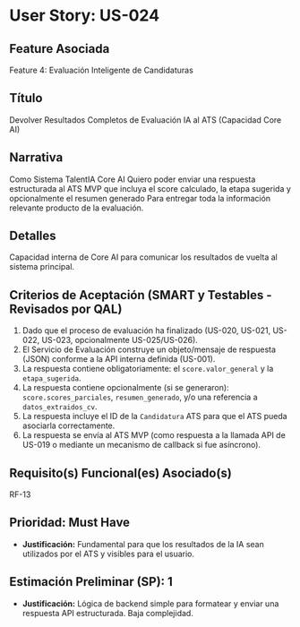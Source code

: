 # User Story: US-024

## Feature Asociada
Feature 4: Evaluación Inteligente de Candidaturas

## Título
Devolver Resultados Completos de Evaluación IA al ATS (Capacidad Core AI)

## Narrativa
Como Sistema TalentIA Core AI
Quiero poder enviar una respuesta estructurada al ATS MVP que incluya el score calculado, la etapa sugerida y opcionalmente el resumen generado
Para entregar toda la información relevante producto de la evaluación.

## Detalles
Capacidad interna de Core AI para comunicar los resultados de vuelta al sistema principal.

## Criterios de Aceptación (SMART y Testables - Revisados por QAL)
1.  Dado que el proceso de evaluación ha finalizado (US-020, US-021, US-022, US-023, opcionalmente US-025/US-026).
2.  El Servicio de Evaluación construye un objeto/mensaje de respuesta (JSON) conforme a la API interna definida (US-001).
3.  La respuesta contiene obligatoriamente: el `score.valor_general` y la `etapa_sugerida`.
4.  La respuesta contiene opcionalmente (si se generaron): `score.scores_parciales`, `resumen_generado`, y/o una referencia a `datos_extraidos_cv`.
5.  La respuesta incluye el ID de la `Candidatura` ATS para que el ATS pueda asociarla correctamente.
6.  La respuesta se envía al ATS MVP (como respuesta a la llamada API de US-019 o mediante un mecanismo de callback si fue asíncrono).

## Requisito(s) Funcional(es) Asociado(s)
RF-13

## Prioridad: Must Have
* **Justificación:** Fundamental para que los resultados de la IA sean utilizados por el ATS y visibles para el usuario.

## Estimación Preliminar (SP): 1
* **Justificación:** Lógica de backend simple para formatear y enviar una respuesta API estructurada. Baja complejidad.